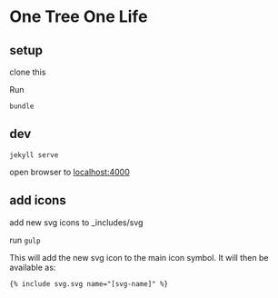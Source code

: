 # One Tree One Life

## setup

clone this

Run

    bundle

## dev

`jekyll serve`

open browser to [localhost:4000](http://localhost:4000)

## add icons

add new svg icons to \_includes/svg

run `gulp`

This will add the new svg icon to the main icon symbol. It will then be available as:

`{% include svg.svg name="[svg-name]" %}`
